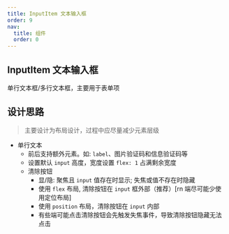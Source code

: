 ```yaml
---
title: InputItem 文本输入框
order: 9
nav:
  title: 组件
  order: 0
---
```


## InputItem 文本输入框

单行文本框/多行文本框，主要用于表单项

## 设计思路

> 主要设计为布局设计，过程中应尽量减少元素层级

- 单行文本
  - 前后支持额外元素。如: `label`、图片验证码和信息验证码等
  - 设置默认 `input` 高度，宽度设置 `flex: 1` 占满剩余宽度
  - 清除按钮
    - 显/隐: 聚焦且 `input` 值存在时显示; 失焦或值不存在时隐藏
    - 使用 `flex` 布局, 清除按钮在 `input` 框外部（推荐）[rn 端尽可能少使用定位布局]
    - 使用 `position` 布局，清除按钮在 `input` 内部
    - 有些端可能点击清除按钮会先触发失焦事件，导致清除按钮隐藏无法点击
